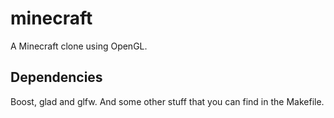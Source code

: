 # minecraft
A Minecraft clone using OpenGL.

## Dependencies
Boost, glad and glfw. And some other stuff that you can find in the Makefile.
